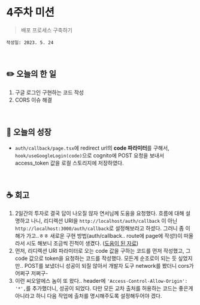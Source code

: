 # 4주차 미션
> 배포 프로세스 구축하기

`작성일: 2023. 5. 24`

<br>

## **✏️ 오늘의 한 일**

1. 구글 로그인 구현하는 코드 작성
2. CORS 이슈 해결

<br>

## **🌈 오늘의 성장**

- `auth/callback/page.tsx`에 redirect url의 **code 파라미터**를 구해서, `hook/useGoogleLogin(code)`으로 cognito에 POST 요청을 보내서 access_token 값을 로컬 스토리지에 저장하였다.

<br>

## **☕️ 회고**

1. 2일간의 투자로 결국 답이 나오질 않자 연서님께 도움을 요청했다. 흐름에 대해 설명하고 나니, 리디렉션 URI을 `http://localhost/auth/callback` 이 아닌 `http://localhost:3000/auth/callback`로 설정해보라고 하셨다. 그러니 좀 이해가 가고..ㅎㅎ 새로운 구현 방법(auth/callback.. route에 page에 작성!)이 떠올라서 시도 해보니 조금씩 진척이 생겼다. ([도움이 된 자료](https://data-jj.tistory.com/53))
2. 먼저, 리디렉션 URI 파라미터로 오는 code 값을 구하는 코드를 먼저 작성했고, 그 code 값으로 token을 요청하는 코드를 작성했다. 모든게 순조로이 되는 듯 싶었지만.. POST를 보냈더니 성공이 되질 않아서 개발자 도구 network를 봤더니 cors가 어쩌구 저쩌구-
3. 이런 씨오알에스 놈이 또 왔다.. header에 `'Access-Control-Allow-Origin': '*',`를 추가했더니, 성공이 되었다. 다만 모든 교차 출처를 허용하는 코드는 좋은게 아니라고 하니 다음 작업에 출처를 명시해주도록 설정해두어야 겠다.